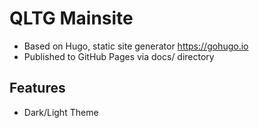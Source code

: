 # QLTG Mainsite

- Based on Hugo, static site generator https://gohugo.io
- Published to GitHub Pages via docs/ directory

## Features
- Dark/Light Theme
<!--stackedit_data:
eyJoaXN0b3J5IjpbLTE2NDU5NzQ5MzldfQ==
-->